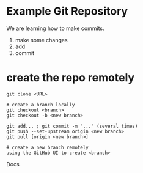 # Example Git Repository

We are learning how to make commits.

1. make some changes
2. add
3. commit

# create the repo remotely
	git clone <URL>
	
	# create a branch locally
	git checkout <branch>
	git checkout -b <new branch>
	
	git add... ; git commit -m "..." (several times)
	git push --set-upstream origin <new branch> 
	git pull [origin <new branch>]
	
	# create a new branch remotely
	using the GitHub UI to create <branch>

Docs

